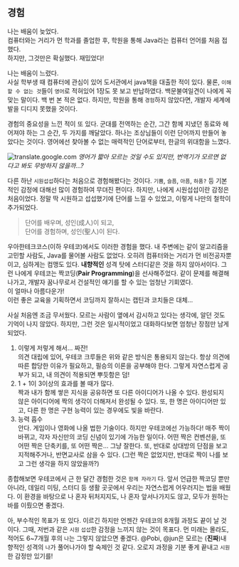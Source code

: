 ## 경험

나는 배움이 늦었다.<br>
컴퓨터와는 거리가 먼 학과를 졸업한 후, 학원을 통해 Java라는 컴퓨터 언어를 처음 접했다.<br>
하지만, 그것만은 확실했다. 재밌었다!

나는 배움이 느렸다.<br>
사실 학부생 때 컴퓨터에 관심이 있어 도서관에서 java책을 대출한 적이 있다.
물론, `이해할 수 없는 것`들이 `영어`로 적혀있어 1장도 못 보고 반납하였다.
백문불여일견이 나에게 꼭 맞는 말이다.
백 번 본 적은 없다. 
하지만, 학원을 통해 `경험`하지 않았다면, 개발자 세계에 발을 디디지 못했을 것이다.

경험의 중요성을 느낀 적이 또 있다. 
군대를 전역하는 순간, 그간 함께 지냈던 동료와 헤어져야 하는 그 순간, 두 가지를 깨달았다. 
하나는 조상님들이 이런 단어까지 만들어 놓았다는 것이다. 
영어에선 찾아볼 수 없는 매력적인 단어로부터, 한글의 위대함을 느꼈다. 

![translate.google.com](https://s3.us-west-2.amazonaws.com/secure.notion-static.com/68f1a644-efb7-48a4-a768-db2cb5d5bc3d/Untitled.png?X-Amz-Algorithm=AWS4-HMAC-SHA256&X-Amz-Credential=ASIAT73L2G45MTOVKVR7%2F20190616%2Fus-west-2%2Fs3%2Faws4_request&X-Amz-Date=20190616T122622Z&X-Amz-Expires=86400&X-Amz-Security-Token=AgoJb3JpZ2luX2VjEPT%2F%2F%2F%2F%2F%2F%2F%2F%2F%2FwEaCXVzLXdlc3QtMiJGMEQCIGIBRLOivfkK7%2FTXKuF3jtiJt%2Fyquc1sLD8X3X4A0HzSAiByrgCM3HClmaMYeOnimi8uDE5ylfVsUBHGJYjgC3330CraAwgtEAAaDDI3NDU2NzE0OTM3MCIMJxQx4F%2BH8sb%2BPGTNKrcDdXbt8mMi4Yvd2QeA8ZQ4dnAYUMoBC%2B23WOuhmhdTggC0n2ic0xk5a9CwvYN6l%2Bs%2FKxY0y3na551OAYaOOgIt8iuLB3ITxo%2FPqgXlzAO%2BSPKfEvvPOZPWqZt8yTvi6n4DCtvtwEqnRD4nCX%2B6Gp8UcyMk4BR0O1T%2F0ZCuVvJ5Mm8aCZKHmuNIkEg5esFUUbgyirNqWJBcNzN6zKVb0YObpRf%2BQsok9eW5JP5PcGEZmNKdx9yOBWIHkRZDFJ2erDpbdDQhXC7efFv6pwlqKRXQDUioNY6JeluunxC6%2BFfjpOQpXVbwPKUdg40mRvd9JBv6GvElkZ8srxYAF7QHrjdcxblf4rDdrQCVH659whGN0rRzN4KyY98qyWJri%2Fv7Cg74wpwng%2BNCN0kiAGjb6%2FXXZGbrmI5ifdJFJQXb%2BhIhu4oP0Tminj6Z2qiIsd6eo5C%2BdTbGC9WmRNtl8iFbTHhO7kt3wbhhPUhmLgueEZOeMgb3GiRqXI086%2FAjKe4IVgqyGkkz%2Fla%2FuHrs88O0ggpCGHD%2BBO0L%2FLtop7GawJyqJDSoxSYIG3UCv5VVK9Almjm6W0BicvaIuzDYzJjoBTq1AbgQ7cUohLDtWZSAO4REJA6wvKKdFDjDskM5dJzdBBCPnC%2FmM9uSeZ07X2RSqhgZ7dvuF57f9g4G%2BMQi91HB%2Fj0Na4TZ4kHmHrUCVbRrzopYKor6qzbyxObD6P4G1hKGUvLVbZ4FVA4F7CNixn6p%2Bzh1E3HV%2FXVbdWmzcK%2FK5MeMsx5w0sdvc4hdumtEOxTb90usMeDvaivCeESvWI3QKEgn3hGRzJUVtdAnZ%2F2rZEgFO4huGiE%3D&X-Amz-Signature=e3d45de70e63ff7cbf99eb9d868e7452304742e0c2bdf8056a3fa7cecb0b6abd&X-Amz-SignedHeaders=host&response-content-disposition=filename%20%3D%22Untitled.png%22)
*영어가 짧아 모르는 것일 수도 있지만, 번역기가 모르면 없다고 봐도 무방하지 않을까...?*

다른 하난 `시원섭섭`하다는 처음으로 경험해봤다는 것이다.
`기쁨`, `슬픔`, `아픔`, `하품?` 등 기본적인 감정에 대해선 많이 경험하여 무뎌진 편이다. 
하지만, 나에게 시원섭섭이란 감정은 처음이었다. 
정말 딱 시원하고 섭섭했기에 단어를 느낄 수 있었고, 이렇게 나만의 철학이 추가되었다.

> 단어를 배우며, 성인(成人)이 되고,<br>
단어를 경험하며, 성인(聖人)이 된다.

우아한테크코스(이하 우테코)에서도 이러한 경험을 했다.
내 주변에는 같이 알고리즘을 고민할 사람도, Java를 물어볼 사람도 없었다.
오히려 컴퓨터와는 거리가 먼 비전공자뿐이고, 심하게는 컴맹도 있다.
**내향적인** 성격 탓에 스터디같은 것을 하지 않아서이다.
그런 나에게 우테코는 짝코딩(**Pair Programming**)을 선사해주었다.
같이 문제를 해결해 나가고, 개발자 꿈나무로서 건설적인 얘기를 할 수 있는 엄청난 기회였다.<br>
이 얼마나 아름다운가!<br>
이런 좋은 교육을 기획하면서 코딩까지 잘하시는 캡틴과 코치들은 대체...

사실 처음엔 조금 무서웠다.
모르는 사람이 옆에서 감시하고 있다는 생각에, 알던 것도 기억이 나지 않았다.
하지만, 그런 것은 일시적이었고 대화하다보면 엄청난 장점만 남게되었다.

1. 이렇게 저렇게 해서... 짜잔!<br>
의견 대립에 있어, 우테코 크루들은 위와 같은 방식은 통용되지 않는다.
항상 의견에 따른 합당한 이유가 필요하고, 필승의 이론을 공부해야 한다.
그렇게 자연스럽게 공부가 되고, 내 의견이 적용되면 뿌듯함은 덤!
2. 1 + 1이 3이상의 효과를 볼 때가 많다.<br>
짝과 내가 함께 쌓은 지식을 공유하면 또 다른 아이디어가 나올 수 있다.
완성되지 않은 아이디어에 짝의 생각이 더해져서 완성될 수 있다.
또, 한 명은 아이디어만 있고, 다른 한 명은 구현 능력이 있는 경우에도 빛을 바란다.
3. 능력 흡수<br>
안다. 게임이나 영화에 나올 법한 기술이다. 하지만 우테코에선 가능하다!
매주 짝이 바뀌고, 각자 자신만의 코딩 신념이 있기에 가능한 일이다.
어떤 짝은 컨벤션을, 또 어떤 짝은 단축키를, 또 어떤 짝은... 그냥 잘한다.
또, 반대로 상대방의 단점을 보고 지적해주거나, 반면교사로 삼을 수 있다. 
(그런 짝은 없었지만, 반대로 짝이 나를 보고 그런 생각을 하지 않았을까?)

종합해보면 우테코에서 근 한 달간 경험한 것은 `함께 자라기` 다.
앞서 언급한 짝코딩 뿐만 아니라, 데일리 미팅, 스터디 등 생활 곳곳에서 우리는 자연스럽게 어우러지는 법을 배웠다.
이 환경을 바탕으로 나 혼자 뒤처지지도, 나 혼자 앞서나가지도 않고, 모두가 원하는 바를 이뤘으면 좋겠다.

아, 부수적인 목표가 또 있다.
이르긴 하지만 언젠간 우테코의 8개월 과정도 끝이 날 것이다.
그때, 저번과 같은 `시원` `섭섭`한 감정을 느끼지 않는 것이 목표다.
먼 미래는 몰라도, 적어도 6~7개월 후의 `나`는 그렇지 않았으면 좋겠다.
@Pobi, @jun은 모르는 (**진짜**)내향적인 성격의 `나`가 풀어나가야 할 숙제인 것 같다.
오로지 과정을 기분 좋게 끝내고 `시원`한 감정만 있기를!
